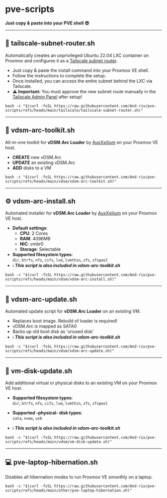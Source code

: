 # pve-scripts 

**Just copy & paste into your PVE shell 😎**

---

## 🔗 tailscale-subnet-router.sh

Automatically creates an unprivileged Ubuntu 22.04 LXC container on Proxmox and configures it as a [Tailscale subnet router](https://tailscale.com/kb/1019/subnets).

- Just copy & paste the install command into your Proxmox VE shell.
- Follow the instructions to complete the setup.
- Once installed, you can access the entire subnet behind the LXC via Tailscale.
- **⚠️ Important:** You must approve the new subnet route manually in the [Tailscale Admin Panel](https://login.tailscale.com/admin/machines) after setup!
  
```shell
bash -c "$(curl -fsSL https://raw.githubusercontent.com/And-rix/pve-scripts/refs/heads/main/tailscale/tailscale-subnet-router.sh)"
```

---

## 🧰 **vdsm-arc-toolkit.sh**

All-in-one toolkit for **vDSM.Arc Loader** by [AuxXxilium](https://github.com/AuxXxilium) on your Proxmox VE host.

- **CREATE** new vDSM.Arc
- **UPDATE** an existing vDSM.Arc
- **ADD** disks to a VM
  

```shell
bash -c "$(curl -fsSL https://raw.githubusercontent.com/And-rix/pve-scripts/refs/heads/main/vdsm/vdsm-arc-toolkit.sh)"
```

---

## ⚙️ **vdsm-arc-install.sh**

Automated installer for **vDSM.Arc Loader** by [AuxXxilium](https://github.com/AuxXxilium) on your Proxmox VE host.

- **Default settings**:  
  - **CPU**: 2 Cores  
  - **RAM**: 4096MB  
  - **NIC**: vmbr0  
  - **Storage**: Selectable
- **Supported filesystem types**:  
  `dir`, `btrfs`, `nfs`, `cifs`, `lvm`, `lvmthin`, `zfs`, `zfspool`
- ℹ️ ***This script is also included in vdsm-arc-toolkit.sh***
  
```shell
bash -c "$(curl -fsSL https://raw.githubusercontent.com/And-rix/pve-scripts/refs/heads/main/vdsm/vdsm-arc-install.sh)"
```

---

## 🔄 **vdsm-arc-update.sh**

Automated update script for **vDSM.Arc Loader** on an existing VM.
- Replaces boot image. Rebuild of loader is required!
- vDSM.Arc is mapped as SATA0
- Backs up old boot disk as 'unused disk'
- ℹ️ ***This script is also included in vdsm-arc-toolkit.sh***
  
```shell
bash -c "$(curl -fsSL https://raw.githubusercontent.com/And-rix/pve-scripts/refs/heads/main/vdsm/vdsm-arc-update.sh)"
```

---

## 💾 vm-disk-update.sh

Add additional virtual or physical disks to an existing VM on your Proxmox VE host.  

- **Supported filesystem types**:  
  `dir`, `btrfs`, `nfs`, `cifs`, `lvm`, `lvmthin`, `zfs`, `zfspool`

- **Supported -physical- disk types**:  
  `sata`, `nvme`, `usb`
- ℹ️ ***This script is also included in vdsm-arc-toolkit.sh***
    
```shell
bash -c "$(curl -fsSL https://raw.githubusercontent.com/And-rix/pve-scripts/refs/heads/main/vdsm/vm-disk-update.sh)"
```

---

## 💻 pve-laptop-hibernation.sh

Disables all hibernation modes to run Proxmox VE smoothly on a laptop. 
  
```shell
bash -c "$(curl -fsSL https://raw.githubusercontent.com/And-rix/pve-scripts/refs/heads/main/other/pve-laptop-hibernation.sh)"
```
